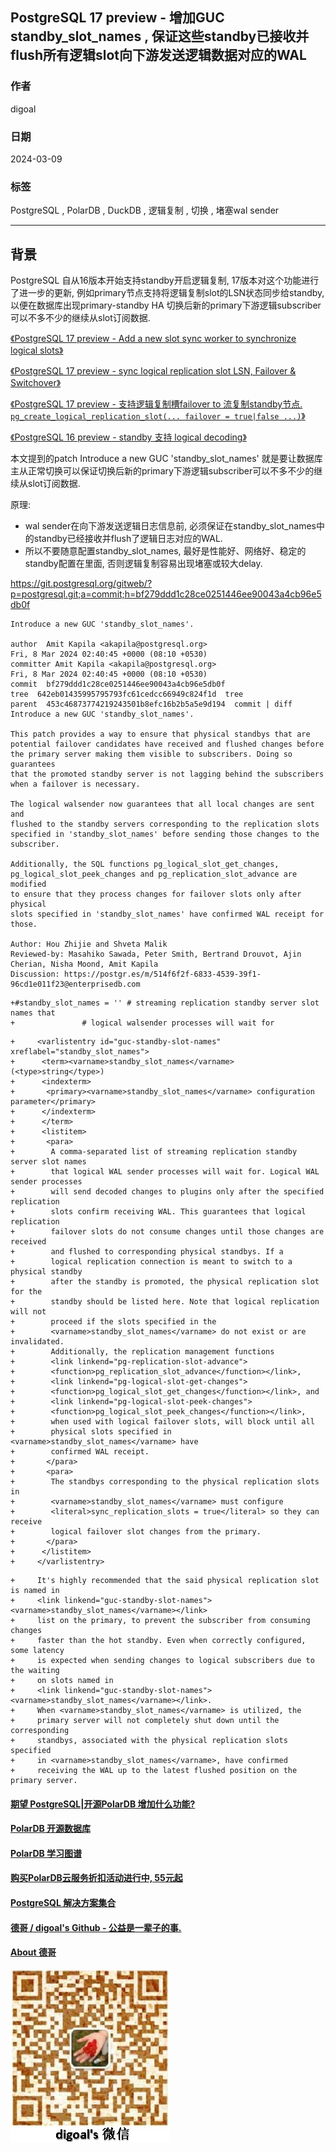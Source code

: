 ## PostgreSQL 17 preview - 增加GUC standby_slot_names , 保证这些standby已接收并flush所有逻辑slot向下游发送逻辑数据对应的WAL      
                                                                        
### 作者                                                                        
digoal                                                                        
                                                                        
### 日期                                                                        
2024-03-09                                                                 
                                                                        
### 标签                                                                        
PostgreSQL , PolarDB , DuckDB , 逻辑复制 , 切换 , 堵塞wal sender                          
                                                                        
----                                                                        
                                                                        
## 背景       
PostgreSQL 自从16版本开始支持standby开启逻辑复制, 17版本对这个功能进行了进一步的更新, 例如primary节点支持将逻辑复制slot的LSN状态同步给standby, 以便在数据库出现primary-standby HA 切换后新的primary下游逻辑subscriber可以不多不少的继续从slot订阅数据.  
  
[《PostgreSQL 17 preview - Add a new slot sync worker to synchronize logical slots》](../202402/20240223_01.md)    
  
[《PostgreSQL 17 preview - sync logical replication slot LSN, Failover & Switchover》](../202402/20240214_02.md)    
  
[《PostgreSQL 17 preview - 支持逻辑复制槽failover to 流复制standby节点. `pg_create_logical_replication_slot(... failover = true|false ...)`》](../202401/20240126_01.md)    
  
[《PostgreSQL 16 preview - standby 支持 logical decoding》](../202304/20230410_07.md)    
  
本文提到的patch Introduce a new GUC 'standby_slot_names' 就是要让数据库主从正常切换可以保证切换后新的primary下游逻辑subscriber可以不多不少的继续从slot订阅数据.   
  
原理:  
- wal sender在向下游发送逻辑日志信息前, 必须保证在standby_slot_names中的standby已经接收并flush了逻辑日志对应的WAL.   
- 所以不要随意配置standby_slot_names, 最好是性能好、网络好、稳定的standby配置在里面, 否则逻辑复制容易出现堵塞或较大delay.    
  
https://git.postgresql.org/gitweb/?p=postgresql.git;a=commit;h=bf279ddd1c28ce0251446ee90043a4cb96e5db0f  
```  
Introduce a new GUC 'standby_slot_names'.  
  
author  Amit Kapila <akapila@postgresql.org>    
Fri, 8 Mar 2024 02:40:45 +0000 (08:10 +0530)  
committer Amit Kapila <akapila@postgresql.org>    
Fri, 8 Mar 2024 02:40:45 +0000 (08:10 +0530)  
commit  bf279ddd1c28ce0251446ee90043a4cb96e5db0f  
tree  642eb01435995795793fc61cedcc66949c824f1d  tree  
parent  453c46873774219243501b8efc16b2b5a5e9d194  commit | diff  
Introduce a new GUC 'standby_slot_names'.  
  
This patch provides a way to ensure that physical standbys that are  
potential failover candidates have received and flushed changes before  
the primary server making them visible to subscribers. Doing so guarantees  
that the promoted standby server is not lagging behind the subscribers  
when a failover is necessary.  
  
The logical walsender now guarantees that all local changes are sent and  
flushed to the standby servers corresponding to the replication slots  
specified in 'standby_slot_names' before sending those changes to the  
subscriber.  
  
Additionally, the SQL functions pg_logical_slot_get_changes,  
pg_logical_slot_peek_changes and pg_replication_slot_advance are modified  
to ensure that they process changes for failover slots only after physical  
slots specified in 'standby_slot_names' have confirmed WAL receipt for those.  
  
Author: Hou Zhijie and Shveta Malik  
Reviewed-by: Masahiko Sawada, Peter Smith, Bertrand Drouvot, Ajin Cherian, Nisha Moond, Amit Kapila  
Discussion: https://postgr.es/m/514f6f2f-6833-4539-39f1-96cd1e011f23@enterprisedb.com  
```  
  
```  
+#standby_slot_names = '' # streaming replication standby server slot names that  
+               # logical walsender processes will wait for  
```  
  
```  
+     <varlistentry id="guc-standby-slot-names" xreflabel="standby_slot_names">  
+      <term><varname>standby_slot_names</varname> (<type>string</type>)  
+      <indexterm>  
+       <primary><varname>standby_slot_names</varname> configuration parameter</primary>  
+      </indexterm>  
+      </term>  
+      <listitem>  
+       <para>  
+        A comma-separated list of streaming replication standby server slot names  
+        that logical WAL sender processes will wait for. Logical WAL sender processes  
+        will send decoded changes to plugins only after the specified replication  
+        slots confirm receiving WAL. This guarantees that logical replication  
+        failover slots do not consume changes until those changes are received  
+        and flushed to corresponding physical standbys. If a  
+        logical replication connection is meant to switch to a physical standby  
+        after the standby is promoted, the physical replication slot for the  
+        standby should be listed here. Note that logical replication will not  
+        proceed if the slots specified in the  
+        <varname>standby_slot_names</varname> do not exist or are invalidated.  
+        Additionally, the replication management functions  
+        <link linkend="pg-replication-slot-advance">  
+        <function>pg_replication_slot_advance</function></link>,  
+        <link linkend="pg-logical-slot-get-changes">  
+        <function>pg_logical_slot_get_changes</function></link>, and  
+        <link linkend="pg-logical-slot-peek-changes">  
+        <function>pg_logical_slot_peek_changes</function></link>,  
+        when used with logical failover slots, will block until all  
+        physical slots specified in <varname>standby_slot_names</varname> have  
+        confirmed WAL receipt.  
+       </para>  
+       <para>  
+        The standbys corresponding to the physical replication slots in  
+        <varname>standby_slot_names</varname> must configure  
+        <literal>sync_replication_slots = true</literal> so they can receive  
+        logical failover slot changes from the primary.  
+       </para>  
+      </listitem>  
+     </varlistentry>  
```  
  
```  
+     It's highly recommended that the said physical replication slot is named in  
+     <link linkend="guc-standby-slot-names"><varname>standby_slot_names</varname></link>  
+     list on the primary, to prevent the subscriber from consuming changes  
+     faster than the hot standby. Even when correctly configured, some latency  
+     is expected when sending changes to logical subscribers due to the waiting  
+     on slots named in  
+     <link linkend="guc-standby-slot-names"><varname>standby_slot_names</varname></link>.  
+     When <varname>standby_slot_names</varname> is utilized, the  
+     primary server will not completely shut down until the corresponding  
+     standbys, associated with the physical replication slots specified  
+     in <varname>standby_slot_names</varname>, have confirmed  
+     receiving the WAL up to the latest flushed position on the primary server.  
```  
  
    
  
#### [期望 PostgreSQL|开源PolarDB 增加什么功能?](https://github.com/digoal/blog/issues/76 "269ac3d1c492e938c0191101c7238216")
  
  
#### [PolarDB 开源数据库](https://openpolardb.com/home "57258f76c37864c6e6d23383d05714ea")
  
  
#### [PolarDB 学习图谱](https://www.aliyun.com/database/openpolardb/activity "8642f60e04ed0c814bf9cb9677976bd4")
  
  
#### [购买PolarDB云服务折扣活动进行中, 55元起](https://www.aliyun.com/activity/new/polardb-yunparter?userCode=bsb3t4al "e0495c413bedacabb75ff1e880be465a")
  
  
#### [PostgreSQL 解决方案集合](../201706/20170601_02.md "40cff096e9ed7122c512b35d8561d9c8")
  
  
#### [德哥 / digoal's Github - 公益是一辈子的事.](https://github.com/digoal/blog/blob/master/README.md "22709685feb7cab07d30f30387f0a9ae")
  
  
#### [About 德哥](https://github.com/digoal/blog/blob/master/me/readme.md "a37735981e7704886ffd590565582dd0")
  
  
![digoal's wechat](../pic/digoal_weixin.jpg "f7ad92eeba24523fd47a6e1a0e691b59")
  
